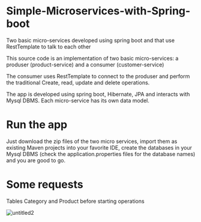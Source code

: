 # Simple-Microservices-with-Spring-boot

Two basic micro-services developed using spring boot and that use RestTemplate to talk to each other

This source code is an implementation of two basic micro-services: a produser (product-service) and a consumer (customer-service)

The consumer uses RestTemplate to connect to the produser and perform the traditional Create, read, update and delete operations.

The app is developed using spring boot, Hibernate, JPA and interacts with Mysql DBMS. Each micro-service has its own data model.

# Run the app

Just download the zip files of the two micro services, import them as existing Maven projects into your favorite IDE, create the databases in your Mysql DBMS (check the application.properties files for the database names) and you are good to go.

# Some requests

Tables Category and Product before starting operations

![untitled2](https://user-images.githubusercontent.com/1300982/50041709-088b0880-0094-11e9-93ff-7db9c5add512.png)
